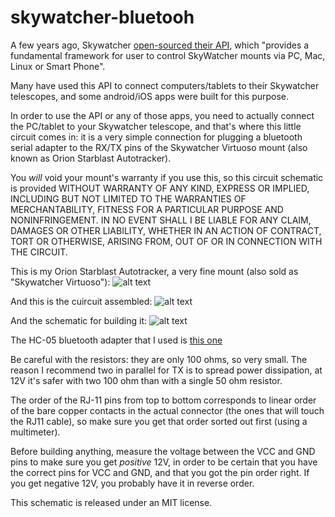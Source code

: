 # skywatcher-bluetooh

A few years ago, Skywatcher [open-sourced their API](https://github.com/skywatcher-pacific/skywatcher_open), which "provides a fundamental framework for user to control SkyWatcher mounts via PC, Mac, Linux or Smart Phone". 

Many have used this API to connect computers/tablets to their Skywatcher telescopes, and some android/iOS apps were built for this purpose.

In order to use the API or any of those apps, you need to actually connect the PC/tablet to your Skywatcher telescope, and that's where this little circuit comes in: it is a very simple connection for plugging a bluetooth serial adapter to the RX/TX pins of the Skywatcher Virtuoso mount (also known as Orion Starblast Autotracker).

You *will* void your mount's warranty if you use this, so this circuit schematic is provided WITHOUT WARRANTY OF ANY KIND, EXPRESS OR
IMPLIED, INCLUDING BUT NOT LIMITED TO THE WARRANTIES OF MERCHANTABILITY, FITNESS FOR A PARTICULAR PURPOSE AND NONINFRINGEMENT. IN NO EVENT SHALL I BE LIABLE FOR ANY CLAIM, DAMAGES OR OTHER LIABILITY, WHETHER IN AN ACTION OF CONTRACT, TORT OR OTHERWISE, ARISING FROM, OUT OF OR IN CONNECTION WITH THE CIRCUIT.

This is my Orion Starblast Autotracker, a very fine mount (also sold as "Skywatcher Virtuoso"):
![alt text](https://raw.githubusercontent.com/vlaate/skywatcher-bluetooh/master/orion-autotracker.jpg "OrionStarblast Autotracker")

And this is the cuircuit assembled:
![alt text](https://raw.githubusercontent.com/vlaate/skywatcher-bluetooh/master/bluetooth-internals.jpg "Bluetooth adapter")

And the schematic for building it:
![alt text](https://raw.githubusercontent.com/vlaate/skywatcher-bluetooh/master/autotracker-virtuoso-Bluetooth.png "skywatcher bluetooth")

The HC-05 bluetooth adapter that I used is [this one](https://www.aliexpress.com/item/Bluetooth-Module-HC-05-with-cable-Host-and-Slave-3-6-6V-for-Arduino-uno-by/762120245.html)

Be careful with the resistors: they are only 100 ohms, so very small. The reason I recommend two in parallel for TX is to spread power dissipation, at 12V it's safer with two 100 ohm than with a single 50 ohm resistor. 

The order of the RJ-11 pins from top to bottom corresponds to linear order of the bare copper contacts in the actual connector (the ones that will touch the RJ11 cable), so make sure you get that order sorted out first (using a multimeter).

Before building anything, measure the voltage between the VCC and GND pins to make sure you get *positive* 12V, in order to be certain that you have the correct pins for VCC and GND, and that you got the pin order right. If you get negative 12V, you probably have it in reverse order.

This schematic is released under an MIT license.
